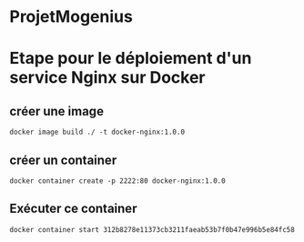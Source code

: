 # ProjetMogenius
# Etape pour le déploiement d'un service Nginx sur Docker
## créer une image 
`docker image build ./ -t docker-nginx:1.0.0`

## créer un container 
`docker container create -p 2222:80 docker-nginx:1.0.0`

## Exécuter ce container
`docker container start 312b8278e11373cb3211faeab53b7f0b47e996b5e84fc58`
